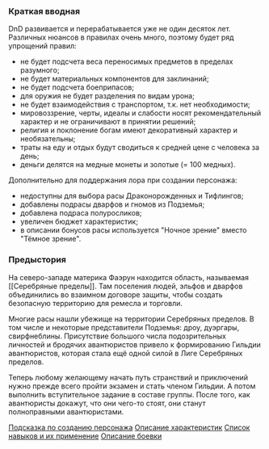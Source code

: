 
### Краткая вводная
DnD развивается и перерабатывается уже не один десяток лет. Различных нюансов в правилах очень много, поэтому будет ряд упрощений правил:
- не будет подсчета веса переносимых предметов в пределах разумного;
- не будет материальных компонентов для заклинаний;
- не будет подсчета боеприпасов;
- для оружия не будет разделения по видам урона;
- не будет взаимодействия с транспортом, т.к. нет необходимости;
- мировоззрение, черты, идеалы и слабости носят рекомендательный характер и не ограничивают в принятии решений;
- религия и поклонение богам имеют декоративный характер и необязательны;
- траты на еду и отдых будут сводиться к средней цене с человека за день;
- деньги делятся на медные монеты и золотые (= 100 медных).

Дополнительно для поддержания лора при создании персонажа:
- недоступны для выбора расы Драконорожденных и Тифлингов;
- добавлены подрасы дварфов и гномов из Подземья;
- добавлена подраса полуросликов;
- увеличен бюджет характеристик;
- в описании бонусов расы используется "Ночное зрение" вместо "Тёмное зрение".

### Предыстория
На северо-западе материка Фаэрун находится область, называемая [[Серебряные пределы]]. Там поселения людей, эльфов и дварфов объединились во взаимном договоре защиты, чтобы создать безопасную территорию для ремесла и торговли. 

Многие расы нашли убежище на территории Серебряных пределов. В том числе и некоторые представители Подземья: дроу, дуэргары, свирфнеблины. Присутствие большого числа подозрительных личностей и бродячих авантюристов привело к формированию Гильдии авантюристов, которая стала ещё одной силой в Лиге Серебряных пределов.

Теперь любому желающему начать путь странствий и приключений нужно прежде всего пройти экзамен и стать членом Гильдии. А потом выполнить вступительное задание в составе группы. После того, как авантюристы докажут, что они чего-то стоят, они станут полноправными авантюристами.


[Подсказка по созданию персонажа](Создание%20персонажа)
[Описание характеристик](Характеристики)
[Список навыков и их применение](Навыки)
[Описание боевки](Сражение)



